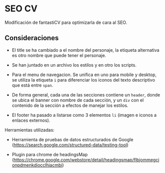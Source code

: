 # SEO CV

Modificación de fantastiCV para optimizarla de cara al SEO.


## Consideraciones

- El title se ha cambiado a el nombre del personaje, la etiqueta alternativa es otro nombre que puede tener el personaje.

- Se han juntado en un archivo los estilos y en otro los scripts.

- Para el menu de navegacion. Se unifica en uno para mobile y desktop, se utiliza la etiqueta `i` para diferenciar los iconos del texto descriptivo que está entre `span`.

- De forma general, cada una de las secciones contiene un `header`, donde se ubica el banner con nombre de cada sección, y un `div` con el contenido de la sección a efectos de manejar los estilos.


- El footer ha pasado a listarse como 3 elementos `li` (imagen e iconos a enlaces externos).


Herramientas utilizadas:

- Herramienta de pruebas de datos estructurados de Google (https://search.google.com/structured-data/testing-tool)

- Plugin para chrome de headingsMap (https://chrome.google.com/webstore/detail/headingsmap/flbjommegcjonpdmenkdiocclhjacmbi)